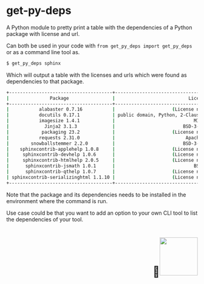 # get-py-deps

A Python module to pretty print a table with the dependencies of a Python package with license and url.

Can both be used in your code with `from get_py_deps import get_py_deps` or as a command line tool as.

```bash
$ get_py_deps sphinx
```

Which will output a table with the licenses and urls which were found as dependencies to that package.

```bash
+--------------------------------------+--------------------------------------------------------------+-------------------------------------------+
|               Package                |                           License                            |                    Url                    |
+--------------------------------------+--------------------------------------------------------------+-------------------------------------------+
|           alabaster 0.7.16           |                     (License not found)                      |            (Homepage not found)           |
|           docutils 0.17.1            | public domain, Python, 2-Clause BSD, GPL 3 (see COPYING.txt) |      http://docutils.sourceforge.net/     |
|           imagesize 1.4.1            |                             MIT                              | https://github.com/shibukawa/imagesize_py |
|             Jinja2 3.1.3             |                         BSD-3-Clause                         |    https://palletsprojects.com/p/jinja/   |
|            packaging 23.2            |                     (License not found)                      |            (Homepage not found)           |
|           requests 2.31.0            |                          Apache 2.0                          |      https://requests.readthedocs.io      |
|        snowballstemmer 2.2.0         |                         BSD-3-Clause                         |  https://github.com/snowballstem/snowball |
|    sphinxcontrib-applehelp 1.0.8     |                     (License not found)                      |            (Homepage not found)           |
|     sphinxcontrib-devhelp 1.0.6      |                     (License not found)                      |            (Homepage not found)           |
|     sphinxcontrib-htmlhelp 2.0.5     |                     (License not found)                      |            (Homepage not found)           |
|      sphinxcontrib-jsmath 1.0.1      |                             BSD                              |           http://sphinx-doc.org/          |
|      sphinxcontrib-qthelp 1.0.7      |                     (License not found)                      |            (Homepage not found)           |
| sphinxcontrib-serializinghtml 1.1.10 |                     (License not found)                      |            (Homepage not found)           |
+--------------------------------------+--------------------------------------------------------------+-------------------------------------------+
```

Note that the package and its dependencies needs to be installed in the environment where the command is run.

Use case could be that you want to add an option to your own CLI tool to list the dependencies of your tool.

<p>
  <h1 align="right"><b>🦆<img src="" alt="" width="100"></h1>
</p>
